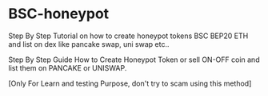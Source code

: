 # BSC-honeypot
Step By Step Tutorial on how to create honeypot tokens BSC BEP20 ETH and list on dex like pancake swap, uni swap etc..

Step By Step Guide How to Create Honeypot Token or sell ON-OFF coin and list them on PANCAKE or UNISWAP.

[Only For Learn and testing Purpose, don't try to scam using this method]
